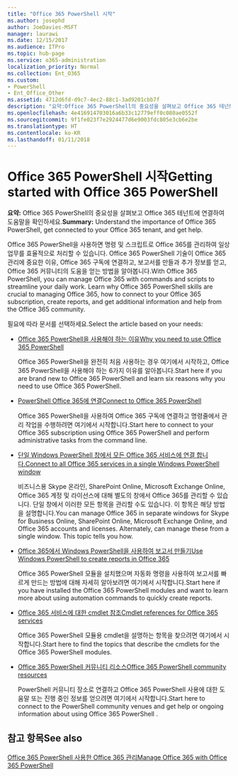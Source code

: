 ```yaml
---
title: "Office 365 PowerShell 시작"
ms.author: josephd
author: JoeDavies-MSFT
manager: laurawi
ms.date: 12/15/2017
ms.audience: ITPro
ms.topic: hub-page
ms.service: o365-administration
localization_priority: Normal
ms.collection: Ent_O365
ms.custom:
- PowerShell
- Ent_Office_Other
ms.assetid: 4712d6fd-d9c7-4ec2-88c1-3ad9201cbb7f
description: "요약:Office 365 PowerShell의 중요성을 살펴보고 Office 365 테넌트에 연결하여 도움말을 확인하세요."
ms.openlocfilehash: 4e416914703016a6b33c12779eff0c080ae0552f
ms.sourcegitcommit: 9f1fe023f7e2924477d6e9003fdc805e3cb6e2be
ms.translationtype: HT
ms.contentlocale: ko-KR
ms.lasthandoff: 01/11/2018
---
```

# <a name="getting-started-with-office-365-powershell"></a><span data-ttu-id="2c113-103">Office 365 PowerShell 시작</span><span class="sxs-lookup"><span data-stu-id="2c113-103">Getting started with Office 365 PowerShell</span></span>

 <span data-ttu-id="2c113-104">**요약:** Office 365 PowerShell의 중요성을 살펴보고 Office 365 테넌트에 연결하여 도움말을 확인하세요.</span><span class="sxs-lookup"><span data-stu-id="2c113-104">**Summary:** Understand the importance of Office 365 PowerShell, get connected to your Office 365 tenant, and get help.</span></span>
  
<span data-ttu-id="2c113-p101">Office 365 PowerShell을 사용하면 명령 및 스크립트로 Office 365를 관리하여 일상 업무를 효율적으로 처리할 수 있습니다. Office 365 PowerShell 기술이 Office 365 관리에 중요한 이유, Office 365 구독에 연결하고, 보고서를 만들과 추가 정보를 얻고, Office 365 커뮤니티의 도움을 얻는 방법을 알아봅니다.</span><span class="sxs-lookup"><span data-stu-id="2c113-p101">With Office 365 PowerShell, you can manage Office 365 with commands and scripts to streamline your daily work. Learn why Office 365 PowerShell skills are crucial to managing Office 365, how to connect to your Office 365 subscription, create reports, and get additional information and help from the Office 365 community.</span></span>
  
<span data-ttu-id="2c113-107">필요에 따라 문서를 선택하세요.</span><span class="sxs-lookup"><span data-stu-id="2c113-107">Select the article based on your needs:</span></span>
  
- [<span data-ttu-id="2c113-108">Office 365 PowerShell을 사용해야 하는 이유</span><span class="sxs-lookup"><span data-stu-id="2c113-108">Why you need to use Office 365 PowerShell</span></span>](why-you-need-to-use-office-365-powershell.md)
    
    <span data-ttu-id="2c113-109">Office 365 PowerShell을 완전히 처음 사용하는 경우 여기에서 시작하고, Office 365 PowerShell을 사용해야 하는 6가지 이유를 알아봅니다.</span><span class="sxs-lookup"><span data-stu-id="2c113-109">Start here if you are brand new to Office 365 PowerShell and learn six reasons why you need to use Office 365 PowerShell.</span></span> 
    
- [<span data-ttu-id="2c113-110">PowerShell Office 365에 연결</span><span class="sxs-lookup"><span data-stu-id="2c113-110">Connect to Office 365 PowerShell</span></span>](connect-to-office-365-powershell.md)
    
    <span data-ttu-id="2c113-111">Office 365 PowerShell을 사용하여 Office 365 구독에 연결하고 명령줄에서 관리 작업을 수행하려면 여기에서 시작합니다.</span><span class="sxs-lookup"><span data-stu-id="2c113-111">Start here to connect to your Office 365 subscription using Office 365 PowerShell and perform administrative tasks from the command line.</span></span>
    
- [<span data-ttu-id="2c113-112">단일 Windows PowerShell 창에서 모든 Office 365 서비스에 연결 합니다.</span><span class="sxs-lookup"><span data-stu-id="2c113-112">Connect to all Office 365 services in a single Windows PowerShell window</span></span>](connect-to-all-office-365-services-in-a-single-windows-powershell-window.md)
    
    <span data-ttu-id="2c113-p102">비즈니스용 Skype 온라인, SharePoint Online, Microsoft Exchange Online, Office 365 계정 및 라이선스에 대해 별도의 창에서 Office 365를 관리할 수 있습니다. 단일 창에서 이러한 모든 항목을 관리할 수도 있습니다. 이 항목은 해당 방법을 설명합니다.</span><span class="sxs-lookup"><span data-stu-id="2c113-p102">You can manage Office 365 in separate windows for Skype for Business Online, SharePoint Online, Microsoft Exchange Online, and Office 365 accounts and licenses. Alternately, can manage these from a single window. This topic tells you how.</span></span>
    
- [<span data-ttu-id="2c113-116">Office 365에서 Windows PowerShell을 사용하여 보고서 만들기</span><span class="sxs-lookup"><span data-stu-id="2c113-116">Use Windows PowerShell to create reports in Office 365</span></span>](use-windows-powershell-to-create-reports-in-office-365.md)
    
    <span data-ttu-id="2c113-117">Office 365 PowerShell 모듈을 설치했으며 자동화 명령을 사용하여 보고서를 빠르게 만드는 방법에 대해 자세히 알아보려면 여기에서 시작합니다.</span><span class="sxs-lookup"><span data-stu-id="2c113-117">Start here if you have installed the Office 365 PowerShell modules and want to learn more about using automation commands to quickly create reports.</span></span> 
    
- [<span data-ttu-id="2c113-118">Office 365 서비스에 대한 cmdlet 참조</span><span class="sxs-lookup"><span data-stu-id="2c113-118">Cmdlet references for Office 365 services</span></span>](cmdlet-references-for-office-365-services.md)
    
    <span data-ttu-id="2c113-119">Office 365 PowerShell 모듈용 cmdlet을 설명하는 항목을 찾으려면 여기에서 시작합니다.</span><span class="sxs-lookup"><span data-stu-id="2c113-119">Start here to find the topics that describe the cmdlets for the Office 365 PowerShell modules.</span></span>
    
- [<span data-ttu-id="2c113-120">Office 365 PowerShell 커뮤니티 리소스</span><span class="sxs-lookup"><span data-stu-id="2c113-120">Office 365 PowerShell community resources</span></span>](office-365-powershell-community-resources.md)
    
    <span data-ttu-id="2c113-121">PowerShell 커뮤니티 장소로 연결하고 Office 365 PowerShell 사용에 대한 도움말 또는 진행 중인 정보를 얻으려면 여기에서 시작합니다.</span><span class="sxs-lookup"><span data-stu-id="2c113-121">Start here to connect to the PowerShell community venues and get help or ongoing information about using Office 365 PowerShell .</span></span>
    
## <a name="see-also"></a><span data-ttu-id="2c113-122">참고 항목</span><span class="sxs-lookup"><span data-stu-id="2c113-122">See also</span></span>

#### 

[<span data-ttu-id="2c113-123">Office 365 PowerShell 사용한 Office 365 관리</span><span class="sxs-lookup"><span data-stu-id="2c113-123">Manage Office 365 with Office 365 PowerShell</span></span>](manage-office-365-with-office-365-powershell.md)

